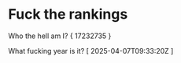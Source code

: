 # Fuck the rankings

Who the hell am I?
{ 17232735 }

What fucking year is it?
[ 2025-04-07T09:33:20Z ]
